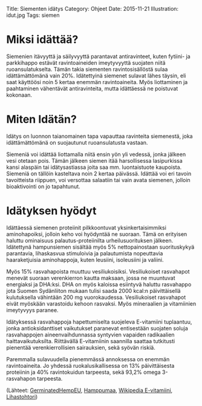Title: Siementen idätys
Category: Ohjeet
Date: 2015-11-21
Illustration: idut.jpg
Tags: siemen

# Miksi idättää?

Siemenien itävyyttä ja säilyvyyttä parantavat antiravinteet, kuten fytiini- ja parkkihappo estävät ravintoaineiden imeytyvyyttä suojaten niitä ruoansulatukselta. Tämän takia siementen ravintosisällöstä sulaa idättämättömänä vain 20%. Idätettyinä siemenet sulavat lähes täysin, eli saat käyttöösi noin 5 kertaa enemmän ravintoaineita. Myös liottaminen ja paahtaminen vähentävät antiravinteita, mutta idättäessä ne poistuvat kokonaan.

# Miten Idätän?
Idätys on luonnon taianomainen tapa vapauttaa ravinteita siemenestä, joka idättämättömänä on suojautunut ruoansulatusta vastaan.

Siemeniä voi idättää liottamalla niitä ensin yön yli vedessä, jonka jälkeen vesi otetaan pois. Tämän jälkeen siemen itää harsollisessa lasipurkissa kansi alaspäin tai idätysastiassa joita saa mm. luontaistuote kaupoista. Siemeniä on tällöin kasteltava noin 2 kertaa päivässä. Idättää voi eri tavoin tavoitteista riippuen, voi versottaa salaatiin tai vain avata siemenen, jolloin bioaktivointi on jo tapahtunut.


# Idätyksen hyödyt

Idättäessä siemenen proteiinit pilkkoontuvat yksinkertaisimmiksi aminohapoiksi, jolloin keho voi hyödyntää ne suoraan. Tämä on erityisen haluttu ominaisuus palautus-proteiinilta urheilusuorituksen jälkeen. Idätettynä hampunsiemen sisältää myös 5% nettopainostaan suorituskykyä parantavia, lihaskasvua stimuloivia ja palautumista nopeuttavia haaraketjuisia aminohappoja, kuten leusiini, isoleusiini ja valiini.

Myös 15% rasvahapoista muuttuu vesiliukoisiksi. Vesiliukoiset rasvahapot menevät suoraan verenkierron kautta maksaan, jossa ne muuntuvat energiaksi ja DHA:ksi. DHA on myös kaloissa esiintyvä haluttu rasvahappo jota Suomen Sydänliiton mukaan tulisi saada 2000 kcal:n päivittäisellä kulutuksella vähintään 200 mg vuorokaudessa. Vesiliukoiset rasvahapot eivät myöskään varastoidu kehoon rasvaksi. Myös mineraalien ja vitamiinien imeytyvyys paranee.

Idätyksessä rasvahappoja hapettumiselta suojeleva E-vitamiini tuplaantuu, jonka antioksidanttiset vaikutukset paranevat entisestään suojaten soluja rasvahappojen aineenvaihdunnassa syntyvien vapaiden radikaalien haittavaikutuksilta. Riittävällä E-vitamiinin saannilla saattaa tutkitusti pienentää verenkierrollisien sairauksien, sekä syövän riskiä.

Paremmalla sulavuudella pienemmässä annoksessa on enemmän ravintoaineita. Jo yhdessä ruokalusikallisessa on 13% päivittäisesta proteiinin ja 40% ravintokuidun tarpeesta, sekä 93,2% omega 3-rasvahapon tarpeesta.


(Lähteet: [GerminatedHempEU](http://www.germinatedhemp.eu/secret-of-germination/food-ingredients-from-germinated-hemp-seeds), [Hamppumaa](http://www.hamppumaa.fi/), [Wikipedia E-vitamiini](https://fi.wikipedia.org/wiki/E-vitamiini), [Lihastohtori](https://lihastohtori.wordpress.com/2013/04/11/ravinnon-ajoitus/))

